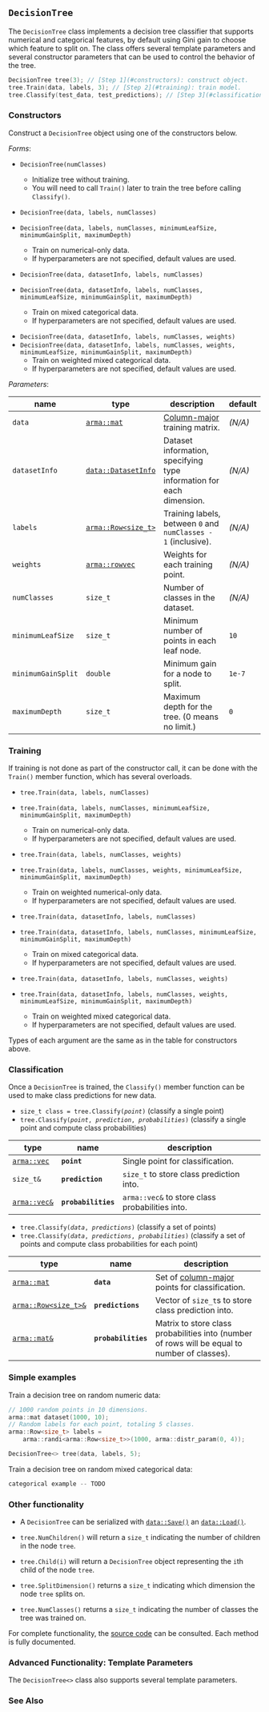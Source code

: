 ## `DecisionTree`

The `DecisionTree` class implements a decision tree classifier that supports
numerical and categorical features, by default using Gini gain to choose which
feature to split on.  The class offers several template parameters and several
constructor parameters that can be used to control the behavior of the tree.

```c++
DecisionTree tree(3); // [Step 1](#constructors): construct object.
tree.Train(data, labels, 3); // [Step 2](#training): train model.
tree.Classify(test_data, test_predictions); // [Step 3](#classification): use model to classify points.
```

### Constructors

Construct a `DecisionTree` object using one of the constructors below.

*Forms*:

 * `DecisionTree(numClasses)`
   - Initialize tree without training.
   - You will need to call `Train()` later to train the tree before calling
     `Classify()`.


 * `DecisionTree(data, labels, numClasses)`
 * `DecisionTree(data, labels, numClasses, minimumLeafSize, minimumGainSplit, maximumDepth)`
   - Train on numerical-only data.
   - If hyperparameters are not specified, default values are used.


 * `DecisionTree(data, datasetInfo, labels, numClasses)`
 * `DecisionTree(data, datasetInfo, labels, numClasses, minimumLeafSize, minimumGainSplit, maximumDepth)`
   - Train on mixed categorical data.
   - If hyperparameters are not specified, default values are used.


<!-- TODO: weighted numerical-only constructors -->

 * `DecisionTree(data, datasetInfo, labels, numClasses, weights)`
 * `DecisionTree(data, datasetInfo, labels, numClasses, weights, minimumLeafSize, minimumGainSplit, maximumDepth)`
   - Train on weighted mixed categorical data.
   - If hyperparameters are not specified, default values are used.

*Parameters*:

<!-- TODOs for table below:
    * better link for column-major matrices
    * better link for working with categorical data in straightforward terms
    * update matrices.md to include a section on labels and NormalizeLabels()
    * add a bit about instance weights in matrices.md
 -->
| **name** | **type** | **description** | **default** |
|----------|----------|-----------------|-------------|
| `data` | [`arma::mat`](../matrices.md) | [Column-major](../matrices.md) training matrix. | _(N/A)_ |
| `datasetInfo` | [`data::DatasetInfo`](../../tutorials/datasetmapper.md) | Dataset information, specifying type information for each dimension. | _(N/A)_ |
| `labels` | [`arma::Row<size_t>`]('../matrices.md') | Training labels, between `0` and `numClasses - 1` (inclusive). | _(N/A)_ |
| `weights` | [`arma::rowvec`]('../matrices.md') | Weights for each training point. | _(N/A)_ |
| `numClasses` | `size_t` | Number of classes in the dataset. | _(N/A)_ |
| `minimumLeafSize` | `size_t` | Minimum number of points in each leaf node. | `10` |
| `minimumGainSplit` | `double` | Minimum gain for a node to split. | `1e-7` |
| `maximumDepth` | `size_t` | Maximum depth for the tree. (0 means no limit.) | `0` |

### Training

If training is not done as part of the constructor call, it can be done with the
`Train()` member function, which has several overloads.

 * `tree.Train(data, labels, numClasses)`
 * `tree.Train(data, labels, numClasses, minimumLeafSize, minimumGainSplit, maximumDepth)`
   - Train on numerical-only data.
   - If hyperparameters are not specified, default values are used.

 * `tree.Train(data, labels, numClasses, weights)`
 * `tree.Train(data, labels, numClasses, weights, minimumLeafSize, minimumGainSplit, maximumDepth)`
   - Train on weighted numerical-only data.
   - If hyperparameters are not specified, default values are used.

 * `tree.Train(data, datasetInfo, labels, numClasses)`
 * `tree.Train(data, datasetInfo, labels, numClasses, minimumLeafSize, minimumGainSplit, maximumDepth)`
   - Train on mixed categorical data.
   - If hyperparameters are not specified, default values are used.

 * `tree.Train(data, datasetInfo, labels, numClasses, weights)`
 * `tree.Train(data, datasetInfo, labels, numClasses, weights, minimumLeafSize, minimumGainSplit, maximumDepth)`
   - Train on weighted mixed categorical data.
   - If hyperparameters are not specified, default values are used.

Types of each argument are the same as in the table for constructors above.

### Classification

Once a `DecisionTree` is trained, the `Classify()` member function can be used
to make class predictions for new data.

 * `size_t class = tree.Classify(`_`point`_`)` (classify a single point)
 * `tree.Classify(`_`point`_`, `_`prediction`_`, `_`probabilities`_`)` (classify a single point and compute class probabilities)

| **type** | **name** | **description** |
|----------|----------|-----------------|
| [`arma::vec`](../matrices.md) | **`point`** | Single point for classification. |
| `size_t&` | **`prediction`** | `size_t` to store class prediction into. |
| [`arma::vec&`](../matrices.md) | **`probabilities`** | `arma::vec&` to store class probabilities into. |

 * `tree.Classify(`_`data`_`, `_`predictions`_`)` (classify a set of points)
 * `tree.Classify(`_`data`_`, `_`predictions`_`, `_`probabilities`_`)` (classify a set of points and compute class probabilities for each point)

| **type** | **name** | **description** |
|----------|----------|-----------------|
| [`arma::mat`](../matrices.md) | **`data`** | Set of [column-major](../matrices.md) points for classification. |
| [`arma::Row<size_t>&`](../matrices.md) | **`predictions`** | Vector of `size_t`s to store class prediction into. |
| [`arma::mat&`](../matrices.md) | **`probabilities`** | Matrix to store class probabilities into (number of rows will be equal to number of classes). |

### Simple examples

Train a decision tree on random numeric data:

```c++
// 1000 random points in 10 dimensions.
arma::mat dataset(1000, 10);
// Random labels for each point, totaling 5 classes.
arma::Row<size_t> labels =
    arma::randi<arma::Row<size_t>>(1000, arma::distr_param(0, 4));

DecisionTree<> tree(data, labels, 5);
```

Train a decision tree on random mixed categorical data:

```c++
categorical example -- TODO
```

<!-- TODO: link to relevant examples in the examples repository -->

### Other functionality

<!-- TODO: we should point directly to the documentation of those functions -->
 * A `DecisionTree` can be serialized with [`data::Save()`](../formats.md) an
   [`data::Load()`](../formats.md).

 * `tree.NumChildren()` will return a `size_t` indicating the number of children
   in the node `tree`.

 * `tree.Child(i)` will return a `DecisionTree` object representing the `i`th
   child of the node `tree`.

 * `tree.SplitDimension()` returns a `size_t` indicating which dimension the
   node `tree` splits on.

 * `tree.NumClasses()` returns a `size_t` indicating the number of classes the
   tree was trained on.

For complete functionality, the [source
code](/src/mlpack/methods/decision_tree/decision_tree.hpp) can be consulted.
Each method is fully documented.

### Advanced Functionality: Template Parameters

The `DecisionTree<>` class also supports several template parameters.

<!-- TODO: this section -->

### See Also
